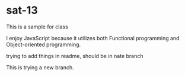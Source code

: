 # sat-13

This is a sample for class

I enjoy JavaScript because it utilizes both Functional programming and Object-oriented programming.

trying to add things in readme, should be in nate branch

This is trying a new branch.
